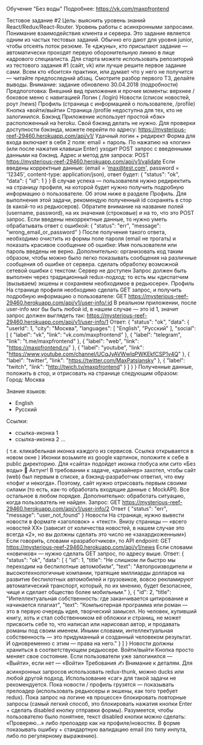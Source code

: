 Обучение "Без воды"
Подробнее: https://vk.com/maxpfrontend

Тестовое задание #2
Цель: выяснить уровень знаний React/Redux/React-Router. Уровень работы с асинхронными запросами. Понимание взаимодействия клиента и сервера.
Это задание является одним из частых тестовых заданий. Обычно его дают для уровня junior, чтобы отсеять поток резюме. Те «джуны», кто присылают задание — автоматически проходят первую оборонительную линию в лице кадрового специалиста.
Для старта можете использовать репозиторий из тестового задания #1 (сайт, vk) или лучше решите первое задание сами.
Всем кто «боится» практики, или думает что у него не получится — читайте предпоследний абзац. Смотрите разбор первого ТЗ, делайте выводы.
Внимание: задание обновлено 30.04.2018 (подробности)
Предпоготовка:
Внешний вид приложения и прочие моменты:
верхнее / боковое меню с навигацией
Логин ( /login)
Новости (список новостей, роут /news)
Профиль (страница с информацией о пользователе, /profile)
Кнопка «войти/выйти»
Страница /profile недоступна для тех, кто не залогинился.
Бэкэнд
Приложение использует простой «бэк» расположенный на heroku. Свой бэкэнд делать не нужно.
Для проверки доступности бэкэнда, можете перейти по адресу:
https://mysterious-reef-29460.herokuapp.com/api/v1/
Удачный логин + редирект
Форма для входа включает в себя 2 поля: email + пароль.
По нажатию на «логин» (или после нажатия клавиши Enter) уходит POST запрос с введенными данными на бэкэнд.
Адрес и метод для запроса:
POST https://mysterious-reef-29460.herokuapp.com/api/v1/validate
Если введены корректные данные: (email = 'max@test.com', password = '12345', content-type: application/json), ответ будет:
{
  "status": "ok",
  "data": {
    "id": 1
  }
}
В случае успеха — пользователя нужно редиректить на страницу профиля, на которой будет нужно получить подробную информацию о пользователе. Об этом ниже в разделе Профиль. Для выполнения этой задачи, рекомендую полученный id сохранять в стор (в какой-то из редьюсеров).
Обратите внимание на название полей (username, password), на их значения (строковые) и на то, что это POST запрос.
Если введены некорректные данные, то нужно уметь обрабатывать ответ с ошибкой:
{
  "status": "err",
  "message": "wrong_email_or_password"
}
После получения такого ответа, необходимо очистить из формы поле пароля (email не трогать) и показать красивое сообщение об ошибке: Имя пользователя или пароль введены не верно.
Дополнительно:
организовать код таким образом, чтобы можно было легко показывать сообщения на различные сообщения об ошибке от сервера.
сделать обработку возможной сетевой ошибки с текстом: Сервер не доступен
Запрос должен быть выполнен через традиционный redux-подход: то есть мы «диспатчим (вызываем) экшены и сохраняем необходимое в редьюсере».
Профиль
На странице профиля необходимо сделать GET запрос, и получить подробную информацию о пользователе:
GET https://mysterious-reef-29460.herokuapp.com/api/v1/user-info/:id
В реальном приложении, после user-info мог бы быть любой id, в нашем случае — это id 1, значит запрос должен выглядеть так:
https://mysterious-reef-29460.herokuapp.com/api/v1/user-info/1
Ответ:
{
  "status": "ok",
  "data": {
    "userId": 1,
    "city": "Москва",
    "languages": [
      "English",
      "Русский"
    ],
    "social": [
      {
        "label": "vk",
        "link": "vk.com/maxpfrontend"
      },
      {
        "label": "telegram",
        "link": "t.me/maxpfrontend"
      },
      {
        "label": "web",
        "link": "https://maxpfrontend.ru"
      },
      {
        "label": "youtube",
        "link": "https://www.youtube.com/channel/UCqJyAVWwIqPWKEkfCSP1y4Q" },
      {
        "label": "twitter",
        "link": "https://twitter.com/MaxPatsiansky"
      },
      {
        "label": "twitch",
        "link": "http://twich.tv/maxpfrontend"
      }
    ]
  }
}
Полученные данные, положить в стор, и отрисовать на странице следующим образом:
Город: Москва

Знание языков:
 + English
 + Русский

Ссылки:

+ ссылка-иконка 1
+ ссылка-иконка 2
...

(
  т.е. кликабельная иконка каждого из сервисов.
  Ссылка открывается в новом окне
) 
Иконки возьмите из google картинок, положите к себе в public директорию. Для «сайта» подойдет иконка глобуса или сито «Без воды» 🙂
Ахтунг!
В требовании к задаче, «дизайнер» захотел, чтобы сайт (web) был первым в списке, а бэкэнд-разработчик ответил, что ему «пофиг и некогда». Поэтому, сайт нужно отрисовать первым своими силами (то есть, как-то обработать входящие данные с MockAPI). Все остальное в любом порядке.
Дополнительно:
обработать ситуацию, когда пользователь не найден.
Запрос:
GET https://mysterious-reef-29460.herokuapp.com/api/v1/user-info/2
Ответ
{
  "status": "err",
  "message": "user_not_found"
}
Новости
На странице, нужно вывести новости в формате «заголовок» + «текст».
Внизу страницы — «всего новостей ХХ» (зависит от количества новостей, в нашем случае это всегда «2», но вы должны сделать это число не «захардкоженным»)
Если говорить, словами «разработчиков», то API endpoint:
GET https://mysterious-reef-29460.herokuapp.com/api/v1/news 
Если словами «новичков» — нужно сделать GET запрос, по адресу выше.
Ответ:
{
  "status": "ok",
  "data": [
    {
      "id": 1,
      "title": "Не слишком ли быстро мы переходим на беспилотные автомобили",
      "text": "Автопроизводители и высокотехнологичные компании, тратящие миллиарды долларов на развитие беспилотных автомобилей и грузовиков, вовсю рекламируют автоматический транспорт, который, по их мнению, будет безопаснее, чище и сделает общество более мобильным."
    },
    {
      "id": 2,
      "title": "Интеллектуальная собственность: где заканчивается цитирование и начинается плагиат",
      "text": "Компьютерная программа или роман — это в первую очередь идея, творческий замысел. Но человек, купивший книгу, хоть и стал собственником её обложки и страниц, не может присвоить себе то, что написал или нарисовал автор, и продавать романы под своим именем. Иными словами, интеллектуальная собственность — это придуманный и созданный человеком результат. И одновременно с этим — права на него."
    }
  ]
}
Новости должны храниться в соответствующем редьюсере.
Войти/выйти
Кнопка просто меняет свое состояние. Если пользователи уже залогинился — «Выйти», если нет — «Войти»
Требования ✍️
Внимание к деталям.
Для асинхронных запросов использовать redux-thunk, можно ducks или любой другой подход. Использование «саг» для такой задачи не рекомендуется.
Пока новости / профиль грузятся — показывать прелоадер (использовать редьюсеры и экшены, как того требует redux).
Пока запрос на логине «в процессе» блокировать повторные запросы (самый легкий способ, это блокировать нажатия кнопки Enter + сделать disabled кнопку отправки формы). Разумеется, чтобы пользователю было понятнее, текст disabled кнопки можно сделать: «Проверяю…» либо прелоадер как на профиле/новостях.
В форме показывать ошибку + стандартную валидацию email (по типу инпута, либо по регулярному выражению).

